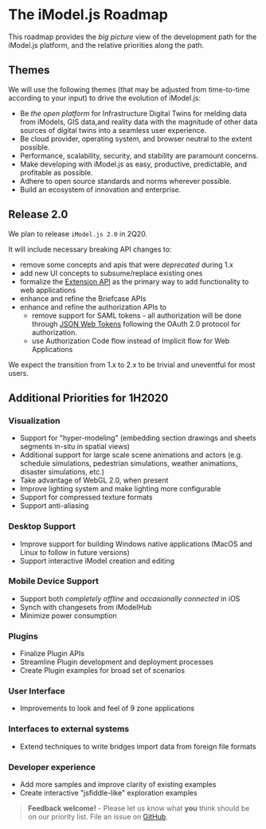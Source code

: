 # The iModel.js Roadmap

This roadmap provides the *big picture* view of the development path for the iModel.js platform, and the relative priorities along the path.

## Themes

We will use the following themes (that may be adjusted from time-to-time according to your input) to drive the evolution of iModel.js:

- Be *the open platform* for Infrastructure Digital Twins for melding data from iModels, GIS data,and reality data with the magnitude of other data sources of digital twins into a seamless user experience.
- Be cloud provider, operating system, and browser neutral to the extent possible.
- Performance, scalability, security, and stability are paramount concerns.
- Make developing with iModel.js as easy, productive, predictable, and profitable as possible.
- Adhere to open source standards and norms wherever possible.
- Build an ecosystem of innovation and enterprise.

## Release 2.0

We plan to release `iModel.js 2.0` in 2Q20.

It will include necessary breaking API changes to:

- remove some concepts and apis that were *deprecated* during 1.x
- add new UI concepts to subsume/replace existing ones
- formalize the [Extension API](../learning/frontend/extensions.md) as the primary way to add functionality to web applications
- enhance and refine the Briefcase APIs
- enhance and refine the authorization APIs to
  - remove support for SAML tokens - all authorization will be done through [JSON Web Tokens](https://jwt.io/) following the OAuth 2.0 protocol for authorization.
  - use Authorization Code flow instead of Implicit flow for Web Applications

We expect the transition from 1.x to 2.x to be trivial and uneventful for most users.

## Additional Priorities for 1H2020

### Visualization

- Support for "hyper-modeling" (embedding section drawings and sheets segments in-situ in spatial views)
- Additional support for large scale scene animations and actors (e.g. schedule simulations, pedestrian simulations, weather animations, disaster simulations, etc.)
- Take advantage of WebGL 2.0, when present
- Improve lighting system and make lighting more configurable
- Support for compressed texture formats
- Support anti-aliasing

### Desktop Support

- Improve support for building Windows native applications (MacOS and Linux to follow in future versions)
- Support interactive iModel creation and editing

### Mobile Device Support

- Support both *completely offline* and *occasionally connected* in iOS
- Synch with changesets from iModelHub
- Minimize power consumption

### Plugins

- Finalize Plugin APIs
- Streamline Plugin development and deployment processes
- Create Plugin examples for broad set of scenarios

### User Interface

- Improvements to look and feel of 9 zone applications

### Interfaces to external systems

- Extend techniques to write bridges import data from foreign file formats

### Developer experience

- Add more samples and improve clarity of existing examples
- Create interactive "jsfiddle-like" exploration examples

> **Feedback welcome!** - Please let us know what **you** think should be on our priority list. File an issue on [GitHub](https://github.com/imodeljs/imodeljs/issues).
